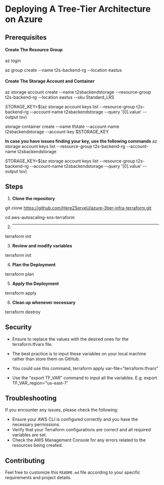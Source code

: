 # Deploying A Tree-Tier Architecture on Azure

## Prerequisites
#### Create The Resource Group

az login

az group create --name t2s-backend-rg --location eastus

#### Create The Storage Account and Container

az storage account create --name t2sbackendstorage --resource-group t2s-backend-rg --location eastus --sku Standard_LRS

STORAGE_KEY=$(az storage account keys list --resource-group t2s-backend-rg --account-name t2sbackendstorage --query '[0].value' --output tsv)

storage container create --name tfstate --account-name t2sbackendstorage --account-key $STORAGE_KEY

**In case you have issues finding your key, use the following commands**
az storage account keys list --resource-group t2s-backend-rg --account-name t2sbackendstorage

STORAGE_KEY=$(az storage account keys list --resource-group t2s-backend-rg --account-name t2sbackendstorage --query '[0].value' --output tsv)


## Steps 

1. **Clone the repository**

git clone https://github.com/Here2ServeU/azure-3tier-infra-terraform.git
   
cd aws-autoscaling-sns-terraform

2. ***

terraform init

3. **Review and modify variables**

terraform init

4. **Plan the Deployment**

terraform plan

5. **Apply the Deployment**

terraform apply

6. **Clean up whenever necessary**

terraform destroy

## Security
- Ensure to replace the values with the desired ones for the terraform.tfvars file. 

- The best practice is to input these variables on your local machine rather than store them on GitHub. 

- You could use this command, terraform apply var-file="terraform.tfvars"

- Use the "export TF_VAR" command to input all the variables. E.g. export TF_VAR_region="us-east-1"


## Troubleshooting
If you encounter any issues, please check the following:

- Ensure your AWS CLI is configured correctly and you have the necessary permissions.
- Verify that your Terraform configurations are correct and all required variables are set.
- Check the AWS Management Console for any errors related to the resources being created.

## Contributing
Feel free to customize this `README.md` file according to your specific requirements and project details.
